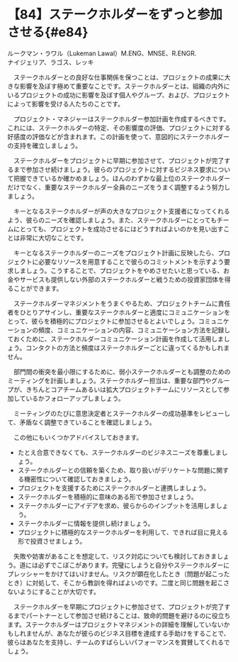 # 【84】ステークホルダーをずっと参加させる{#e84}

<div class="author">ルークマン・ラワル（Lukeman Lawal）<span class="author_title">M.ENG、MNSE、R.ENGR.</span></div>
<div class="author_address">ナイジェリア、ラゴス、レッキ</div>

　ステークホルダーとの良好な仕事関係を保つことは、プロジェクトの成果に大きな影響を及ぼす極めて重要なことです。ステークホルダーとは、組織の内外にいるプロジェクトの成功に影響を及ぼす個人やグループ、および、プロジェクトによって影響を受ける人たちのことです。

　プロジェクト・マネジャーはステークホルダー参加計画を作成するべきです。これには、ステークホルダーの特定、その影響度の評価、プロジェクトに対する好感度の評価などが含まれます。この計画を使って、意図的にステークホルダーの支持を確立しましょう。

　ステークホルダーをプロジェクトに早期に参加させて、プロジェクトが完了するまで参加させ続けましょう。彼らのプロジェクトに対するビジネス要求について把握できているか確かめましょう。ほんのわずかな最上位のステークホルダーだけでなく、重要なステークホルダー全員のニーズをうまく調整するよう努力しましょう。

　キーとなるステークホルダーが声の大きなプロジェクト支援者になってくれるよう、彼らのニーズを確認しましょう。また、ステークホルダーにとってもチームにとっても、プロジェクトを成功させるにはどうすればよいのかを見い出すことは非常に大切なことです。

　キーとなるステークホルダーのニーズをプロジェクト計画に反映したら、プロジェクトに必要なリソースを用意することで彼らのコミットメントを示すよう要求しましょう。こうすることで、プロジェクトをやめさせたいと思っている、お金やサービスも提供しない外部のステークホルダーと戦うための投資家団体を得ることができます。

　ステークホルダーマネジメントをうまくやるため、プロジェクトチームに責任者をひとりアサインし、重要なステークホルダーと適度にコミュニケーションをとって、彼らを積極的にプロジェクトに参加させるとよいでしょう。コミュニケーションの頻度、コミュニケーションの内容、コミュニケーション方法を記録しておくために、ステークホルダーコミュニケーション計画を作成して活用しましょう。コンタクトの方法と頻度はステークホルダーごとに違ってくるかもしれません。

　部門間の衝突を最小限にするために、弱小ステークホルダーとも調整のためのミーティングを計画しましょう。ステークホルダー担当は、重要な部門やグループが、きちんとコアチームあるいは拡大プロジェクトチームにリソースとして参加しているかフォローアップしましょう。

　ミーティングのたびに意思決定者とステークホルダーの成功基準をレビューして、矛盾なく調整できていることを確認しましょう。

　この他にもいくつかアドバイスしておきます。

* たとえ合意できなくても、ステークホルダーのビジネスニーズを尊重しましょう。
* ステークホルダーとの信頼を築くため、取り扱いがデリケートな問題に関する機密性について確認しておきましょう。
* プロジェクトを支援するためにステークホルダーと連携しましょう。
* ステークホルダーを積極的に意味のある形で参加させましょう。
* ステークホルダーにアイデアを求め、彼らからのインプットを活用しましょう。
* ステークホルダーに情報を提供し続けましょう。
* プロジェクトに積極的なステークホルダーを利用して、できれば目に見える形で投資させましょう。

　失敗や妨害があることを想定して、リスク対応についても検討しておきましょう。道には必ずでこぼこがあります。完璧にしようと自分やステークホルダーにプレッシャーをかけてはいけません。リスクが顕在化したとき（問題が起こったとき）に対処して、そこから教訓を得ればよいのです。二度と同じ問題を起こさないようにすることが大切です。

　ステークホルダーを早期にプロジェクトに参加させて、プロジェクトが完了するまでパートナーとして参加させ続けることは、致命的問題を避けるのに役立ちます。ステークホルダーはプロジェクトマネジメントの詳細を理解していないかもしれませんが、あなたが彼らのビジネス目標を達成する手助けをすることで、彼らはあなたを支持し、チームのすばらしいパフォーマンスを賞賛してくれるでしょう。
